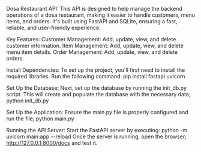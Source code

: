 Dosa Restaurant API:
This API is designed to help manage the backend operations of a dosa restaurant, making it easier to handle customers, menu items, and orders. It's built using FastAPI and SQLite, ensuring a fast, reliable, and user-friendly experience.

Key Features:
Customer Management: Add, update, view, and delete customer information.
Item Management: Add, update, view, and delete menu item details.
Order Management: Add, update, view, and delete orders.

Install Dependencies:
To set up the project, you'll first need to install the required libraries. Run the following command:
pip install fastapi uvicorn

Set Up the Database:
Next, set up the database by running the init_db.py script. This will create and populate the database with the necessary data; python init_db.py

Set Up the Application:
Ensure the main.py file is properly configured and run the file; python main.py

Running the API Server:
Start the FastAPI server by executing: python -m uvicorn main:app --reload
Once the server is running, open the browser; http://127.0.0.1:8000/docs and test it.